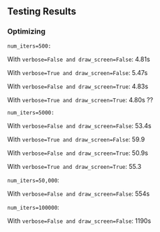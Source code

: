 ## Testing Results

### Optimizing

`num_iters=500:`

With `verbose=False and draw_screen=False`: 4.81s

With `verbose=True and draw_screen=False`: 5.47s

With `verbose=False and draw_screen=True`: 4.83s

With `verbose=True and draw_screen=True`: 4.80s ??


`num_iters=5000:`

With `verbose=False and draw_screen=False`: 53.4s

With `verbose=True and draw_screen=False`: 59.9

With `verbose=False and draw_screen=True`: 50.9s

With `verbose=True and draw_screen=True`: 55.3

`num_iters=50,000`:

With `verbose=False and draw_screen=False`: 554s

`num_iters=100000`:

With `verbose=False and draw_screen=False`: 1190s